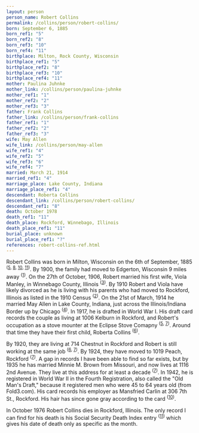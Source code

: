 ```yaml
---
layout: person
person_name: Robert Collins
permalink: /collins/person/robert-collins/
born: September 6, 1885
born_ref1: "5"
born_ref2: "8"
born_ref3: "10"
born_ref4: "11"
birthplace: Milton, Rock County, Wisconsin
birthplace_ref1: "5"
birthplace_ref2: "8"
birthplace_ref3: "10"
birthplace_ref4: "11"
mother: Paulina Juhnke
mother_link: /collins/person/paulina-juhnke
mother_ref1: "1"
mother_ref2: "2"
mother_ref3: "3"
father: Frank Collins
father_link: /collins/person/frank-collins
father_ref1: "1"
father_ref2: "2"
father_ref3: "3"
wife: May Allen
wife_link: /collins/person/may-allen
wife_ref1: "4"
wife_ref2: "5"
wife_ref3: "6"
wife_ref4: "7"
married: March 21, 1914
married_ref1: "4"
marriage_place: Lake County, Indiana
marriage_place_ref1: "4"
descendant: Roberta Collins
descendant_link: /collins/person/robert-collins/
descendant_ref1: "8"
death: October 1978
death_ref1: "11"
death_place: Rockford, Winnebago, Illinois
death_place_ref1: "11"
burial_place: unknown
burial_place_ref1: "?"
references: robert-collins-ref.html
---
```


Robert Collins was born in Milton, Wisconsin on the 6th of September, 1885 <sup>([5](#5), [8](#8), [10](#10), [11](#11))</sup>. By 1900, the family had moved to Edgerton, Wisconsin 9 miles away <sup>([1](#1))</sup>. On the 27th of October, 1906, Robert married his first wife, Viola Manley, in Winnebago County, Illinois <sup>([3](#3))</sup>. By 1910 Robert and Viola have likely divorced as he is living with his parents who had moved to Rockford, Illinois as listed in the 1910 Census <sup>([2](#2))</sup>. On the 21st of March, 1914 he married May Allen in Lake County, Indiana, just across the Illinois/Indiana Border up by Chicago <sup>([4](#4))</sup>. In 1917, he is drafted in World War I. His draft card records the couple as living at 1006 Kelburn in Rockford, and Robert's occupation as a stove mounter at the Eclipse Stove Comapny <sup>([5](#5), [7](#7))</sup>. Around that time they have their first child, Roberta Collins <sup>([6](#6))</sup>.

By 1920, they are living at 714 Chestnut in Rockford and Robert is still working at the same job <sup>([6](#6), [7](#7))</sup>. By 1924, they have moved to 1019 Peach, Rockford <sup>([7](#7))</sup>. A gap in records I have been able to find so far exists, but by 1935 he has married Minnie M. Brown from Missouri, and now lives at 1116 2nd Avenue. They live at this address for at least a decade <sup>([7](#7))</sup>. In 1942, he is registered in World War II in the Fourth Registration, also called the "Old Man's Draft," because it registered men who were 45 to 64 years old (from Fold3.com). His card records his employer as Mansfried Carlin at 306 7th St., Rockford. His hair has since gone gray according to the card <sup>([10](#10))</sup>.

In October 1976 Robert Collins dies in Rockford, Illinois. The only record I can find for his death is his Social Security Death Index entry <sup>([11](#11))</sup> which gives his date of death only as specific as the month.
